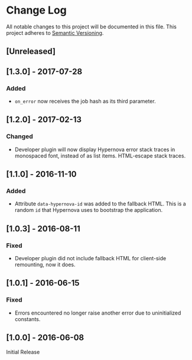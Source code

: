 # Change Log

All notable changes to this project will be documented in this file.
This project adheres to [Semantic Versioning](http://semver.org/).

## [Unreleased]

## [1.3.0] - 2017-07-28

### Added

- `on_error` now receives the job hash as its third parameter.

## [1.2.0] - 2017-02-13

### Changed

- Developer plugin will now display Hypernova error stack traces in monospaced font, instead of as list items. HTML-escape stack traces.

## [1.1.0] - 2016-11-10

### Added

- Attribute `data-hypernova-id` was added to the fallback HTML. This is a random `id` that
  Hypernova uses to bootstrap the application.

## [1.0.3] - 2016-08-11

### Fixed

- Developer plugin did not include fallback HTML for client-side remounting, now it does.

## [1.0.1] - 2016-06-15

### Fixed

- Errors encountered no longer raise another error due to uninitialized constants.

## [1.0.0] - 2016-06-08

Initial Release
